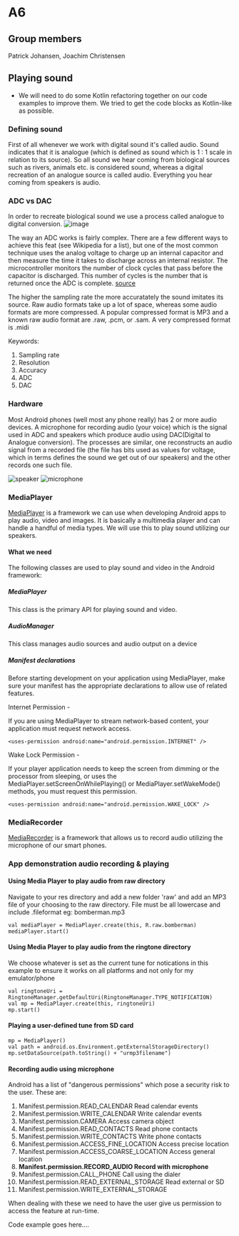 # A6
## Group members
Patrick Johansen, Joachim Christensen
## Playing sound

* We will need to do some Kotlin refactoring together on our code examples to improve them. We tried to get the code blocks as Kotlin-like as possible. 

### Defining sound
First of all whenever we work with digital sound it's called audio. Sound indicates that it is analogue (which is defined as sound which is 1 : 1 scale in relation to its source). So all sound we hear coming from biological sources such as rivers, animals etc. is considered sound, whereas a digital recreation of an analogue source is called audio. Everything you hear coming from speakers is audio.

### ADC vs DAC
In order to recreate biological sound we use a process called analogue to digital conversion. 
![image](http://support.azimadli.com/vibman/_AIntroduction%20to%20Machine%20Vibration-52.png)

The way an ADC works is fairly complex. There are a few different ways to achieve this feat (see Wikipedia for a list), but one of the most common technique uses the analog voltage to charge up an internal capacitor and then measure the time it takes to discharge across an internal resistor. The microcontroller monitors the number of clock cycles that pass before the capacitor is discharged. This number of cycles is the number that is returned once the ADC is complete.
[source](https://learn.sparkfun.com/tutorials/analog-to-digital-conversion)

The higher the sampling rate the more accuratately the sound imitates its source. Raw audio formats take up a lot of space, whereas some audio formats are more compressed. A popular compressed format is MP3 and a known raw audio format are .raw, .pcm, or .sam. A very compressed format is .midi

Keywords:
1. Sampling rate
2. Resolution
3. Accuracy
4. ADC
5. DAC

### Hardware
Most Android phones (well most any phone really) has 2 or more audio devices. A microphone for recording audio (your voice) which is the signal used in ADC and speakers which produce audio using DAC(Digital to Analogue conversion). The processes are similar, one reconstructs an audio signal from a recorded file (the file has bits used as values for voltage, which in terms defines the sound we get out of our speakers) and the other records one such file. 

![speaker](https://images.duckduckgo.com/iu/?u=http%3A%2F%2Fwww.carmako.nl%2Fmedia%2Fcarmako%2Fcache%2F20%2F1d%2F201dd99b29e7ae8e4dc9fdadc3ad2bbd.jpg&f=1) 
![microphone](https://images.duckduckgo.com/iu/?u=http%3A%2F%2Fwww.myboyfriendgifts.com%2Fwp-content%2Fuploads%2F2015%2F01%2FIK-Multimedia-iRig-Mic-Cast-podcasting-mic-for-smartphones-and-tablets-0-1.jpg&f=1)

### MediaPlayer

[MediaPlayer](https://developer.android.com/guide/topics/media/mediaplayer.html) is a framework we can use when developing Android apps to play audio, video and images. It is basically a multimedia player and can handle a handful of media types. 
We will use this to play sound utilizing our speakers.

#### What we need
The following classes are used to play sound and video in the Android framework:

##### MediaPlayer
This class is the primary API for playing sound and video.

##### AudioManager
This class manages audio sources and audio output on a device

##### Manifest declarations
Before starting development on your application using MediaPlayer, make sure your manifest has the appropriate declarations to allow use of related features.

Internet Permission - 

If you are using MediaPlayer to stream network-based content, your application must request network access.

`<uses-permission android:name="android.permission.INTERNET" />`

Wake Lock Permission - 

If your player application needs to keep the screen from dimming or the processor from sleeping, or uses the MediaPlayer.setScreenOnWhilePlaying() or MediaPlayer.setWakeMode() methods, you must request this permission.

`<uses-permission android:name="android.permission.WAKE_LOCK" />`

### MediaRecorder

[MediaRecorder](https://developer.android.com/guide/topics/media/mediarecorder.html) is a framework that allows us to record audio utilizing the microphone of our smart phones. 

### App demonstration audio recording & playing

#### Using Media Player to play audio from raw directory
Navigate to your res directory and add a new folder 'raw' and add an MP3 file of your choosing to the raw directory. File must be all lowercase and include .fileformat eg: bomberman.mp3

```
val mediaPlayer = MediaPlayer.create(this, R.raw.bomberman)
mediaPlayer.start()
```

#### Using Media Player to play audio from the ringtone directory
We choose whatever is set as the current tune for notications in this example to ensure it works on all platforms and not only for my emulator/phone
```
val ringtoneUri = RingtoneManager.getDefaultUri(RingtoneManager.TYPE_NOTIFICATION)
val mp = MediaPlayer.create(this, ringtoneUri)
mp.start()
```

#### Playing a user-defined tune from SD card
```
mp = MediaPlayer()
val path = android.os.Environment.getExternalStorageDirectory()
mp.setDataSource(path.toString() + "urmp3filename")
```

#### Recording audio using microphone
Android has a list of "dangerous permissions" which pose a security risk to the user. These are:
1. Manifest.permission.READ_CALENDAR	Read calendar events
2. Manifest.permission.WRITE_CALENDAR	Write calendar events
3. Manifest.permission.CAMERA	Access camera object
4. Manifest.permission.READ_CONTACTS	Read phone contacts
5. Manifest.permission.WRITE_CONTACTS	Write phone contacts
6. Manifest.permission.ACCESS_FINE_LOCATION	Access precise location
7. Manifest.permission.ACCESS_COARSE_LOCATION	Access general location
8. **Manifest.permission.RECORD_AUDIO	Record with microphone**
9. Manifest.permission.CALL_PHONE	Call using the dialer
10. Manifest.permission.READ_EXTERNAL_STORAGE	Read external or SD
11. Manifest.permission.WRITE_EXTERNAL_STORAGE

When dealing with these we need to have the user give us permission to access the feature at run-time. 

Code example goes here....
